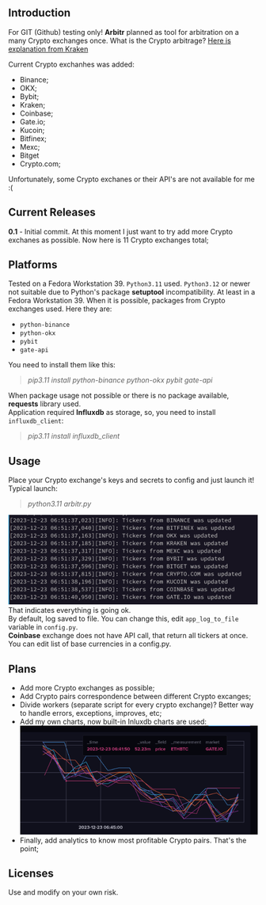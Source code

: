 ## Introduction
For GIT (Github) testing only! __Arbitr__ planned as tool for arbitration on a many Crypto exchanges once. What is the Crypto arbitrage? [Here is explanation from Kraken](https://www.kraken.com/ru-ru/learn/trading/crypto-arbitrage)<br />

Current Crypto exchanhes was added:
- Binance;
- OKX;
- Bybit;
- Kraken;
- Coinbase;
- Gate.io;
- Kucoin;
- Bitfinex;
- Mexc;
- Bitget
- Crypto.com;

Unfortunately, some Crypto exchanes or their API's are not available for me :(
## Current Releases
__0.1__ - Initial commit. At this moment I just want to try add more Crypto exchanes as possible. Now here is 11 Crypto exchanges total;<br />
## Platforms
Tested on a Fedora Workstation 39. `Python3.11` used. `Python3.12` or newer not suitable due to Python's package __setuptool__ incompatibility. At least in a Fedora Workstation 39. When it is possible, packages from Crypto exchanges used. Here they are:
- `python-binance`
- `python-okx`
- `pybit`
- `gate-api`

You need to install them like this:
> *pip3.11 install python-binance python-okx pybit gate-api*

When package usage not possible or there is no package available, __requests__ library used.<br />
Application required  __Influxdb__ as storage, so, you need to install `influxdb_client`:
> *pip3.11 install influxdb_client*
## Usage
Place your Crypto exchange's keys and secrets to config and just launch it! <br />
Typical launch:
> *python3.11 arbitr.py*

![Here is messages appear during work](Screenshot1.png) <br />That indicates everything is going ok.<br />By default, log saved to file. You can change this, edit `app_log_to_file` variable in `config.py`.<br />__Coinbase__ exchange does not have API call, that return all tickers at once. You can edit list of base currencies in a config.py.

## Plans
 - Add more Crypto exchanges as possible;
 - Add Crypto pairs correspondence between different Crypto excanges;
 - Divide workers (separate script for every crypto exchange)? Better way to handle errors, exceptions, improves, etc;
 - Add my own charts, now built-in Inluxdb charts are used:
 ![ETHBTC chart in Influxdb WEB UI](Screenshot2.png)
 - Finally, add analytics to know most profitable Crypto pairs. That's the point;
## Licenses
Use and modify on your own risk.